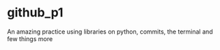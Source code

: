 # github_p1
An amazing practice using libraries on python, commits, the terminal and few things more
